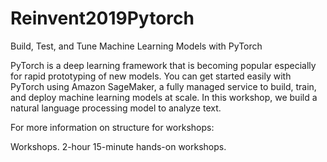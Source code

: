 # Reinvent2019Pytorch
Build, Test, and Tune Machine Learning Models with PyTorch

PyTorch is a deep learning framework that is becoming popular especially for rapid prototyping of new models. You can get started easily with PyTorch using Amazon SageMaker, a fully managed service to build, train, and deploy machine learning models at scale. In this workshop, we build a natural language processing model to analyze text.
 
For more information on structure for workshops:  

Workshops. 2-hour 15-minute hands-on workshops.
